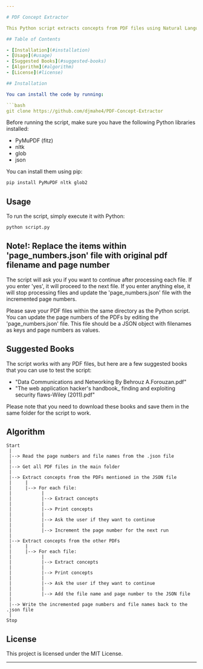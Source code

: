 ```yaml
---

# PDF Concept Extractor

This Python script extracts concepts from PDF files using Natural Language Processing (NLP) techniques. It processes PDF files mentioned in a JSON file first and then proceeds to other PDFs in the directory.

## Table of Contents

- [Installation](#installation)
- [Usage](#usage)
- [Suggested Books](#suggested-books)
- [Algorithm](#algorithm)
- [License](#license)

## Installation

You can install the code by running:

```bash
git clone https://github.com/djmahe4/PDF-Concept-Extractor
```

Before running the script, make sure you have the following Python libraries installed:

- PyMuPDF (fitz)
- nltk
- glob
- json

You can install them using pip:

```bash
pip install PyMuPDF nltk glob2
```

## Usage

To run the script, simply execute it with Python:

```bash
python script.py
```

## Note!: Replace the items within 'page_numbers.json' file with original pdf filename and page number

The script will ask you if you want to continue after processing each file. If you enter 'yes', it will proceed to the next file. If you enter anything else, it will stop processing files and update the 'page_numbers.json' file with the incremented page numbers.

Please save your PDF files within the same directory as the Python script. You can update the page numbers of the PDFs by editing the 'page_numbers.json' file. This file should be a JSON object with filenames as keys and page numbers as values.

## Suggested Books

The script works with any PDF files, but here are a few suggested books that you can use to test the script:

- "Data Communications and Networking By Behrouz A.Forouzan.pdf"
- "The web application hacker's handbook_ finding and exploiting security flaws-Wiley (2011).pdf"

Please note that you need to download these books and save them in the same folder for the script to work.

## Algorithm

```
Start
 |
 |--> Read the page numbers and file names from the .json file
 |
 |--> Get all PDF files in the main folder
 |
 |--> Extract concepts from the PDFs mentioned in the JSON file
 |     |
 |     |--> For each file:
 |           |
 |           |--> Extract concepts
 |           |
 |           |--> Print concepts
 |           |
 |           |--> Ask the user if they want to continue
 |           |
 |           |--> Increment the page number for the next run
 |
 |--> Extract concepts from the other PDFs
 |     |
 |     |--> For each file:
 |           |
 |           |--> Extract concepts
 |           |
 |           |--> Print concepts
 |           |
 |           |--> Ask the user if they want to continue
 |           |
 |           |--> Add the file name and page number to the JSON file
 |
 |--> Write the incremented page numbers and file names back to the .json file
 |
Stop
```

## License

This project is licensed under the MIT License.

---
```

